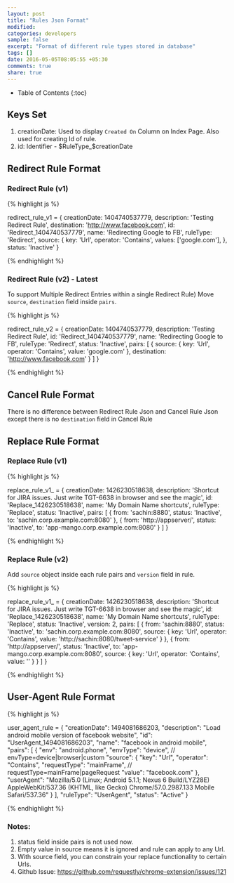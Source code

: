 ```yaml
---
layout: post
title: "Rules Json Format"
modified:
categories: developers
sample: false
excerpt: "Format of different rule types stored in database"
tags: []
date: 2016-05-05T08:05:55 +05:30
comments: true
share: true
---
```


* Table of Contents
{:toc}

## Keys Set

1. creationDate: Used to display `Created On` Column on Index Page. Also used for creating Id of rule.
2. id: Identifier - $RuleType_$creationDate

## Redirect Rule Format

### Redirect Rule (v1)

{% highlight js %}
 
  redirect_rule_v1 = { 
    creationDate: 1404740537779,
    description: 'Testing Redirect Rule',
    destination: 'http://www.facebook.com',
    id: 'Redirect_1404740537779',
    name: 'Redirecting Google to FB',
    ruleType: 'Redirect',
    source: {
      key: 'Url',
      operator: 'Contains',
      values: ['google.com'],
    },
    status: 'Inactive'
  }
  
{% endhighlight %}

### Redirect Rule (v2) - Latest

To support Multiple Redirect Entries within a single Redirect Rule)
Move `source`, `destination` field inside `pairs`.

{% highlight js %}
 
  redirect_rule_v2 = { 
   creationDate: 1404740537779,
   description: 'Testing Redirect Rule',
   id: 'Redirect_1404740537779',
   name: 'Redirecting Google to FB',
   ruleType: 'Redirect',
   status: 'Inactive',
   pairs: [
     {
       source: {
         key: 'Url',
         operator: 'Contains',
         value: 'google.com'
       },
       destination: 'http://www.facebook.com' 
     }
   ]
 }
  
{% endhighlight %}

## Cancel Rule Format

There is no difference between Redirect Rule Json and Cancel Rule Json except there is no `destination` field in Cancel Rule

## Replace Rule Format

### Replace Rule (v1)

{% highlight js %}
 
  replace_rule_v1_ = { 
   creationDate: 1426230518638,
   description: 'Shortcut for JIRA issues. Just write TGT-6638 in browser and see the magic',
   id: 'Replace_1426230518638',
   name: 'My Domain Name shortcuts',
   ruleType: 'Replace',
   status: 'Inactive',
   pairs: [
     {
       from: 'sachin:8880',
       status: 'Inactive',
       to: 'sachin.corp.example.com:8080' 
     },
     {
       from: 'http://appserver/',
       status: 'Inactive',
       to: 'app-mango.corp.example.com:8080' 
      }
   ]
 }
  
{% endhighlight %}

### Replace Rule (v2)

Add `source` object inside each rule pairs and `version` field in rule.

{% highlight js %}
 
  replace_rule_v1_ = { 
   creationDate: 1426230518638,
   description: 'Shortcut for JIRA issues. Just write TGT-6638 in browser and see the magic',
   id: 'Replace_1426230518638',
   name: 'My Domain Name shortcuts',
   ruleType: 'Replace',
   status: 'Inactive',
   version: 2,
   pairs: [
     {
        from: 'sachin:8880',
        status: 'Inactive',
        to: 'sachin.corp.example.com:8080',
        source: {
          key: 'Url',
          operator: 'Contains',
          value: 'http://sachin:8080/tweet-service'
        }
     },
     {
        from: 'http://appserver/',
        status: 'Inactive',
        to: 'app-mango.corp.example.com:8080',
        source: {
          key: 'Url',
          operator: 'Contains',
          value: ''
        }
      }
   ]
 }
  
{% endhighlight %}

## User-Agent Rule Format

{% highlight js %}
 
  user_agent_rule = {
    "creationDate": 1494081686203,
    "description": "Load android mobile version of facebook website",
    "id": "UserAgent_1494081686203",
    "name": "facebook in android mobile",
    "pairs": [
      {
        "env": "android.phone",
        "envType": "device", // envType=device|browser|custom
        "source": {
          "key": "Url",
          "operator": "Contains",
          "requestType": "mainFrame", // requestType=mainFrame|pageRequest
          "value": "facebook.com"
        },
        "userAgent": "Mozilla/5.0 (Linux; Android 5.1.1; Nexus 6 Build/LYZ28E) AppleWebKit/537.36 (KHTML, like Gecko) Chrome/57.0.2987.133 Mobile Safari/537.36"
      }
    ],
    "ruleType": "UserAgent",
    "status": "Active"
  }
  
{% endhighlight %}

### Notes:
1. status field inside pairs is not used now.
2. Empty value in source means it is ignored and rule can apply to any Url.
3. With source field, you can constrain your replace functionality to certain Urls.
4. Github Issue: https://github.com/requestly/chrome-extension/issues/121
